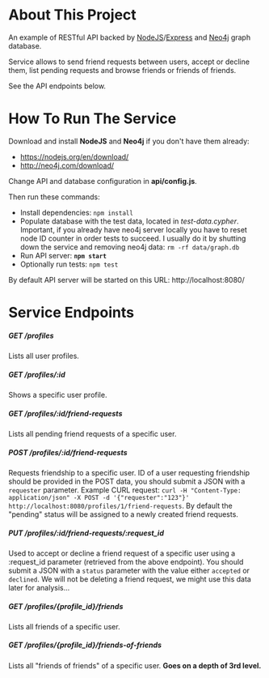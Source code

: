 # About This Project

An example of RESTful API backed by [NodeJS](https://nodejs.org)/[Express](http://expressjs.com/) and [Neo4j](neo4j.com) graph database.

Service allows to send friend requests between users, accept or decline them, list pending requests and browse friends or friends of friends.

See the API endpoints below.

# How To Run The Service

Download and install **NodeJS** and **Neo4j** if you don't have them already:
* https://nodejs.org/en/download/
* http://neo4j.com/download/

Change API and database configuration in **api/config.js**.

Then run these commands:
* Install dependencies: `npm install`
* Populate database with the test data, located in *test-data.cypher*. Important, if you already have neo4j server locally you have to reset node ID counter in order tests to succeed. I usually do it by shutting down the service and removing neo4j data: `rm -rf data/graph.db`
* Run API server: **`npm start`**
* Optionally run tests: `npm test`

By default API server will be started on this URL: http://localhost:8080/

# Service Endpoints

##### GET /profiles
Lists all user profiles.

##### GET /profiles/:id
Shows a specific user profile.

##### GET /profiles/:id/friend-requests
Lists all pending friend requests of a specific user.

##### POST /profiles/:id/friend-requests
Requests friendship to a specific user. ID of a user requesting friendship should be provided in the POST data, you should submit a JSON with a `requester` parameter. Example CURL request: `curl -H "Content-Type: application/json" -X POST -d '{"requester":"123"}' http://localhost:8080/profiles/1/friend-requests`. By default the "pending" status will be assigned to a newly created friend requests.

##### PUT /profiles/:id/friend-requests/:request_id
Used to accept or decline a friend request of a specific user using a :request_id parameter (retrieved from the above endpoint). You should submit a JSON with a `status` parameter with the value either `accepted` or `declined`. We will not be deleting a friend request, we might use this data later for analysis...

##### GET /profiles/{profile_id}/friends
Lists all friends of a specific user.

##### GET /profiles/{profile_id}/friends-of-friends
Lists all "friends of friends" of a specific user. **Goes on a depth of 3rd level.**
